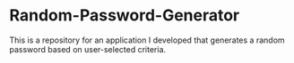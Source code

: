 # Random-Password-Generator
This is a repository for an application I developed that generates a random password based on user-selected criteria. 
